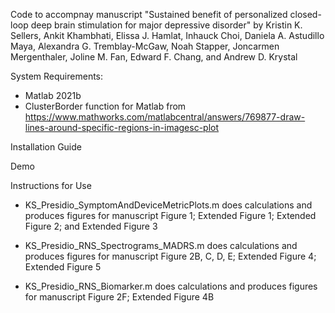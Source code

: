 Code to accompnay manuscript "Sustained benefit of personalized closed-loop deep brain stimulation for major depressive disorder" by Kristin K. Sellers, Ankit Khambhati, Elissa J. Hamlat, Inhauck Choi, Daniela A. Astudillo Maya, Alexandra G. Tremblay-McGaw, Noah Stapper, Joncarmen Mergenthaler, Joline M. Fan, Edward F. Chang, and Andrew D. Krystal




System Requirements:
- Matlab 2021b
- ClusterBorder function for Matlab from https://www.mathworks.com/matlabcentral/answers/769877-draw-lines-around-specific-regions-in-imagesc-plot


Installation Guide


Demo



Instructions for Use

- KS_Presidio_SymptomAndDeviceMetricPlots.m does calculations and produces figures for manuscript Figure 1; Extended Figure 1; Extended Figure 2; and Extended Figure 3

- KS_Presidio_RNS_Spectrograms_MADRS.m does calculations and produces figures for manuscript Figure 2B, C, D, E; Extended Figure 4; Extended Figure 5

- KS_Presidio_RNS_Biomarker.m does calculations and produces figures for manuscript Figure 2F; Extended Figure 4B

